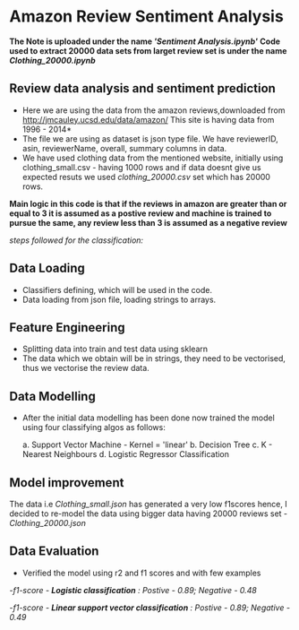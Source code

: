 # Amazon Review Sentiment Analysis


**The Note is uploaded under the name *'Sentiment Analysis.ipynb'***
**Code used to extract 20000 data sets from larget review set is under the name *Clothing_20000.ipynb***


## Review data analysis and sentiment prediction

- Here we are using the data from the amazon reviews,downloaded from http://jmcauley.ucsd.edu/data/amazon/ This site is having data from 1996 - 2014*
- The file we are using as dataset is json type file. We have reviewerID, asin, reviewerName, overall, summary columns in data.
- We have used clothing data from the mentioned website, initially using clothing_small.csv - having 1000 rows and if data doesnt give us expected resuts we used *clothing_20000.csv* set which has 20000 rows.

**Main logic in this code is that if the reviews in amazon are greater than or equal to 3 it is assumed as a postive review and machine is trained to pursue the same, any review less than 3 is assumed as a negative review**

*steps followed for the classification:*

## Data Loading
- Classifiers defining, which will be used in the code.
- Data loading from json file, loading strings to arrays.

## Feature Engineering
- Splitting data into train and test data using sklearn
- The data which we obtain will be in strings, they need to be vectorised, thus we vectorise the review data.

## Data Modelling
- After the initial data modelling has been done now trained the model using four classifying algos as follows:

  a. Support Vector Machine - Kernel = 'linear'
  b. Decision Tree
  c. K - Nearest Neighbours
  d. Logistic Regressor Classification

## Model improvement
The data i.e *Clothing_small.json* has generated a very low f1scores hence, I decided to re-model the data using bigger data having 20000 reviews set - *Clothing_20000.json* 

## Data Evaluation
- Verified the model using r2 and f1 scores and with few examples

*-f1-score - **Logistic classification** : Postive - 0.89; Negative - 0.48*

*-f1-score - **Linear support vector classification** : Postive - 0.89; Negative - 0.49*

